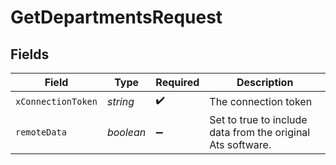 # GetDepartmentsRequest


## Fields

| Field                                                       | Type                                                        | Required                                                    | Description                                                 |
| ----------------------------------------------------------- | ----------------------------------------------------------- | ----------------------------------------------------------- | ----------------------------------------------------------- |
| `xConnectionToken`                                          | *string*                                                    | :heavy_check_mark:                                          | The connection token                                        |
| `remoteData`                                                | *boolean*                                                   | :heavy_minus_sign:                                          | Set to true to include data from the original Ats software. |